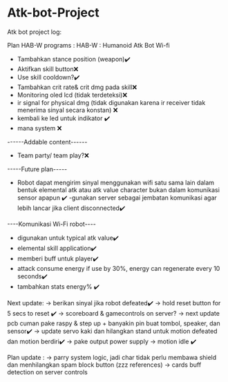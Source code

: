 # Atk-bot-Project
Atk bot project log:

Plan HAB-W programs :
HAB-W : Humanoid Atk Bot Wi-fi
- Tambahkan stance position (weapon)✔️
- Aktifkan skill button❌
- Use skill cooldown?✔️
- Tambahkan crit rate& crit dmg pada skill❌
- Monitoring oled lcd (tidak terdeteksi)❌
- ir signal for physical dmg (tidak digunakan karena ir receiver tidak menerima sinyal secara konstan) ❌
- kembali ke led untuk indikator ✔️
- mana system ❌

------Addable content------
- Team party/ team play?❌

-----Future plan-----
- Robot dapat mengirim sinyal menggunakan wifi satu sama lain dalam bentuk elemental atk atau atk value character bukan dalam komunikasi sensor apapun ✔️
-gunakan server sebagai jembatan komunikasi agar lebih lancar jika client disconnected✔️

----Komunikasi Wi-Fi robot----

- digunakan untuk typical atk value✔️
- elemental skill application✔️
- memberi buff untuk player✔️
- attack consume energy if use by 30%, energy can regenerate every 10 seconds✔️
- tambahkan stats energy% ✔️

Next update:
-> berikan sinyal jika robot defeated✔️
-> hold reset button for 5 secs to reset ✔️
-> scoreboard & gamecontrols on server?
-> next update pcb cuman pake raspy & step up + banyakin pin buat tombol, speaker, dan sensor✔️
-> update servo kaki dan hilangkan stand untuk motion defeated dan motion berdiri✔️
-> pake output power supply
-> motion idle ✔️

Plan update : 
-> parry system logic, jadi char tidak perlu membawa shield dan menhilangkan spam block button (zzz references)
-> cards buff detection on server controls
